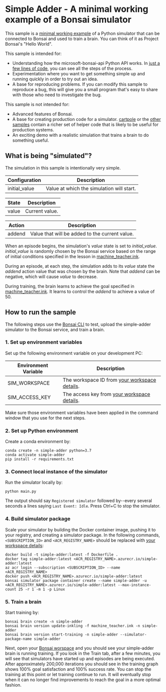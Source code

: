 # Simple Adder - A minimal working example of a Bonsai simulator

This sample is a [minimal working example](https://en.wikipedia.org/wiki/Minimal_working_example) of a Python simulator that can be connected to Bonsai and used to train a brain. You can think of it as Project Bonsai's "Hello World".

This sample is intended for:
* Understanding how the microsoft-bonsai-api Python API works. In [just a few lines of code](main.py), you can see all the steps of the process.
* Experimentation where you want to get something simple up and running quickly in order to try out an idea.
* A base for reproducing problems. If you can modify this sample to reproduce a bug, this will give you a small program that's easy to share with those who need to investigate the bug.

This sample is not intended for:
* Advanced features of Bonsai.
* A base for creating production code for a simulator. [cartpole](../cartpole/README.md) or the [other samples](../../../README.md#python) contain a richer set of helper code that is likely to be useful for production systems.
* An exciting demo with a realistic simulation that trains a brain to do something useful.

## What is being "simulated"?

The simulation in this sample is intentionally very simple.

| Configuration | Description |
| ----- | ----- |
| initial_value | Value at which the simulation will start. |

| State | Description |
| ----- | ----- |
| value | Current value. |

| Action | Description | 
| ------ | -------------------- |
| addend | Value that will be added to the current value. |

When an episode begins, the simulation's *value* state is set to *initial_value*. *initial_value* is randomly chosen by the Bonsai service based on the range of initial conditions specified in the lesson in [machine_teacher.ink](machine_teacher.ink).

During an episode, at each step, the simulation adds to its *value* state the *addend* action value that was chosen by the brain. Note that *addend* can be negative, which will cause *value* to decrease.

During training, the brain learns to achieve the goal specified in [machine_teacher.ink](machine_teacher.ink). It learns to control the *addend* to achieve a value of 50.

## How to run the sample

The following steps use the [Bonsai CLI](https://docs.microsoft.com/en-us/bonsai/cli) to test, upload the simple-adder simulator to the Bonsai service, and train a brain.

### 1. Set up environment variables

Set up the following environment variable on your development PC:

| Environment Variable | Description |
| ----- | ----- |
| SIM_WORKSPACE | The workspace ID from [your workspace details](https://docs.microsoft.com/en-us/bonsai/cookbook/get-workspace-info). |
| SIM_ACCESS_KEY | The access key from [your workspace details](https://docs.microsoft.com/en-us/bonsai/cookbook/get-workspace-info). |

Make sure those environment variables have been applied in the command window that you use for the next steps.

### 2. Set up Python environment

Create a conda environment by:

```
conda create -n simple-adder python=3.7
conda activate simple-adder
pip install -r requirements.txt
```

### 3. Connect local instance of the simulator

Run the simulator locally by:

```
python main.py
```

The output should say `Registered simulator` followed by--every several seconds a lines saying `Last Event: Idle`. Press Ctrl+C to stop the simulator.

### 4. Build simulator package

Scale your simulator by building the Docker container image, pushing it to your registry, and creating a simulator package.
In the following commands, `<SUBSCRIPTION_ID>` and `<ACR_REGISTRY_NAME>` should be replaced with
[your workspace details](https://docs.microsoft.com/en-us/bonsai/cookbook/get-workspace-info):

```
docker build -t simple-adder:latest -f Dockerfile .
docker tag simple-adder:latest <ACR_REGISTRY_NAME>.azurecr.io/simple-adder:latest
az acr login --subscription <SUBSCRIPTION_ID> --name <ACR_REGISTRY_NAME>
docker push <ACR_REGISTRY_NAME>.azurecr.io/simple-adder:latest
bonsai simulator package container create --name simple-adder -u <ACR_REGISTRY_NAME>.azurecr.io/simple-adder:latest --max-instance-count 25 -r 1 -m 1 -p Linux
```

### 5. Train a brain

Start training by:

```
bonsai brain create -n simple-adder
bonsai brain version update-inkling -f machine_teacher.ink -n simple-adder
bonsai brain version start-training -n simple-adder --simulator-package-name simple-adder
```

Next, open your [Bonsai worspace](https://preview.bons.ai/) and you should see your simple-adder brain is running training.
If you look in the Train tab, after a few minutes, you will see that simulators have started up and episodes are being executed.
After approximately 200,000 iterations you should see in the training graph shows 100% goal satisfaction and 100% success rate.
You can stop the training at this point or let training continue to run. It will eventually stop when it can no longer find improvements
to reach the goal in a more optimal fashion.